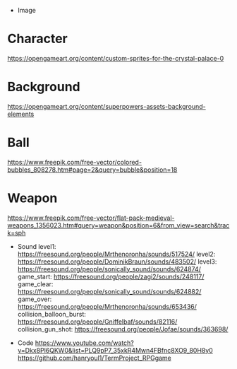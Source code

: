 - Image
# Character
https://opengameart.org/content/custom-sprites-for-the-crystal-palace-0

# Background
https://opengameart.org/content/superpowers-assets-background-elements

# Ball
https://www.freepik.com/free-vector/colored-bubbles_808278.htm#page=2&query=bubble&position=18

# Weapon
https://www.freepik.com/free-vector/flat-pack-medieval-weapons_1356023.htm#query=weapon&position=6&from_view=search&track=sph

- Sound
level1: https://freesound.org/people/Mrthenoronha/sounds/517524/
level2: https://freesound.org/people/DominikBraun/sounds/483502/
level3: https://freesound.org/people/sonically_sound/sounds/624874/
game_start: https://freesound.org/people/zagi2/sounds/248117/
game_clear: https://freesound.org/people/sonically_sound/sounds/624882/
game_over: https://freesound.org/people/Mrthenoronha/sounds/653436/
collision_balloon_burst: https://freesound.org/people/Gniffelbaf/sounds/82116/
collision_gun_shot: https://freesound.org/people/Jofae/sounds/363698/

- Code
https://www.youtube.com/watch?v=Dkx8Pl6QKW0&list=PLQ9pP7_35xkR4Mwn4FBfnc8XO9_80H8y0
https://github.com/hanryoul1/TermProject_RPGgame
